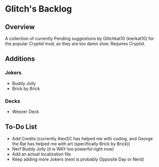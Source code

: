 # Glitch's Backlog
## Overview
A collection of currently Pending suggestions by Glitchkat10 (kierkat10) for the popular Cryptid mod, as they are too damn slow.
Requires Cryptid.
## Additions
### Jokers
- Buddy Jolly
- Brick by Brick
### Decks
- Weezer Deck
## To-Do List
- Add Credits (currently AlexSC has helped me with coding, and George the Rat has helped me with art (specifically Brick by Brick))
- Nerf Buddy Jolly (it is WAY too powerful right now)
- Add an actual localization file
- Keep adding more Jokers (next is probably Opposite Day or Nerd)
